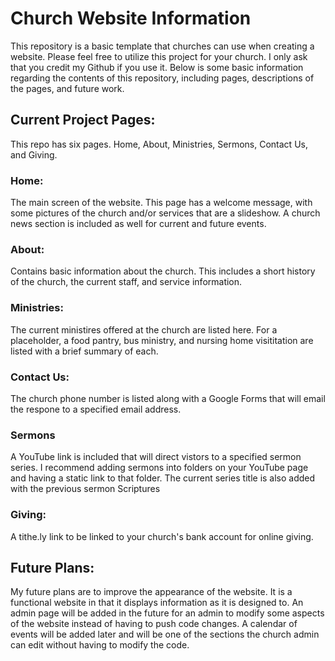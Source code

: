 # Church Website Information

This repository is a basic template that churches can use when creating a website. Please feel free to utilize this project for your church. I only ask that you credit my Github if you use it. Below is some basic information regarding the contents of this repository, including pages, descriptions of the pages, and future work. 

## Current Project Pages:
This repo has six pages. Home, About, Ministries, Sermons, Contact Us, and Giving. 

### Home:
The main screen of the website. This page has a welcome message, with some pictures of the church and/or services that are a slideshow. A church news section is included as well for current and future events. 

### About:
Contains basic information about the church. This includes a short history of the church, the current staff, and service information. 

### Ministries:
The current ministires offered at the church are listed here. For a placeholder, a food pantry, bus ministry, and nursing home visititation are listed with a brief summary of each. 

### Contact Us:
The church phone number is listed along with a Google Forms that will email the respone to a specified email address. 

### Sermons
A YouTube link is included that will direct vistors to a specified sermon series. I recommend adding sermons into folders on your YouTube page and having a static link to that folder. The current series title is also added with the previous sermon Scriptures

### Giving:
A tithe.ly link to be linked to your church's bank account for online giving. 




## Future Plans:
My future plans are to improve the appearance of the website. It is a functional website in that it displays information as it is designed to. An admin page will be added in the future for an admin to modify some aspects of the website instead of having to push code changes. A calendar of events will be added later and will be one of the sections the church admin can edit without having to modify the code. 
